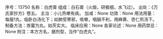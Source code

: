 序号：13750
名称：白虎膏
组成：白石膏（火煅，研极细，水飞过）。
出处：《万氏家抄方》卷五。
主治：小儿热嗽有痰。
加减：None
功效：None
用法用量：每服1丸，临卧白汤化下；如肺受寒邪，咳嗽，咽膈不利，用麻黄、杏仁煎汤下。
制备方法：炼蜜为丸，如芡实大。
临床应用：None
各家论述：None
用药禁忌：None
附注：本方方名，据剂型，当作“白虎丸”。
